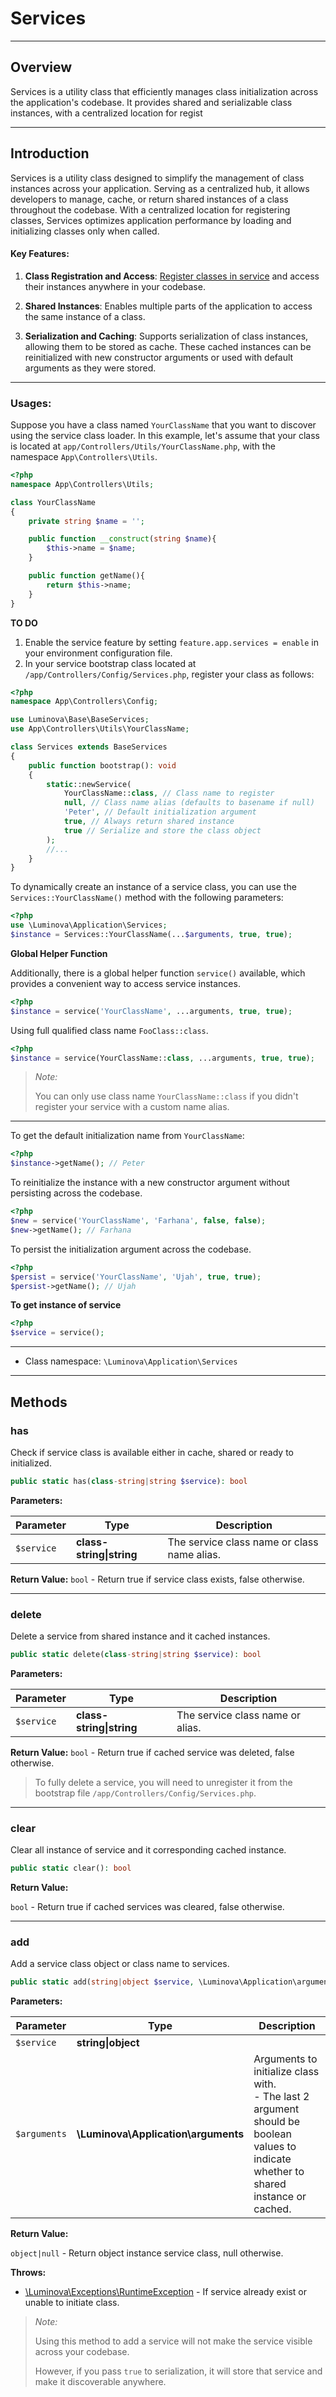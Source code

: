 # Services

***

## Overview

Services is a utility class that efficiently manages class initialization across the application&#039;s codebase. It provides shared and serializable class instances, with a centralized location for regist

***

## Introduction

Services is a utility class designed to simplify the management of class instances across your application. Serving as a centralized hub, it allows developers to manage, cache, or return shared instances of a class throughout the codebase. With a centralized location for registering classes, Services optimizes application performance by loading and initializing classes only when called.

#### Key Features:

1. **Class Registration and Access**: [Register classes in service](/configs/service.md) and access their instances anywhere in your codebase.

2. **Shared Instances**: Enables multiple parts of the application to access the same instance of a class.

3. **Serialization and Caching**: Supports serialization of class instances, allowing them to be stored as cache. These cached instances can be reinitialized with new constructor arguments or used with default arguments as they were stored.

***

### Usages:

Suppose you have a class named `YourClassName` that you want to discover using the service class loader. In this example, let's assume that your class is located at `app/Controllers/Utils/YourClassName.php`, with the namespace `App\Controllers\Utils`.

```php
<?php
namespace App\Controllers\Utils;

class YourClassName 
{
    private string $name = '';

    public function __construct(string $name){
        $this->name = $name;
    }

    public function getName(){
        return $this->name;
    }
}
```

**TO DO**

1. Enable the service feature by setting `feature.app.services = enable` in your environment configuration file.
2. In your service bootstrap class located at `/app/Controllers/Config/Services.php`, register your class as follows:

```php
<?php
namespace App\Controllers\Config;

use Luminova\Base\BaseServices;
use App\Controllers\Utils\YourClassName;

class Services extends BaseServices
{
    public function bootstrap(): void
    {
        static::newService(
            YourClassName::class, // Class name to register
            null, // Class name alias (defaults to basename if null)
            'Peter', // Default initialization argument
            true, // Always return shared instance
            true // Serialize and store the class object
        );
        //...
    }
}
```

To dynamically create an instance of a service class, you can use the `Services::YourClassName()` method with the following parameters:

```php
<?php
use \Luminova\Application\Services;
$instance = Services::YourClassName(...$arguments, true, true);
```

**Global Helper Function**

Additionally, there is a global helper function `service()` available, which provides a convenient way to access service instances.

```php
<?php
$instance = service('YourClassName', ...arguments, true, true);
```
Using full qualified class name `FooClass::class`.

```php
<?php
$instance = service(YourClassName::class, ...arguments, true, true);
```

> *Note:*
> 
> You can only use class name `YourClassName::class` if you didn't register your service with a custom name alias.

***

To get the default initialization name from `YourClassName`:

```php
<?php
$instance->getName(); // Peter
```

To reinitialize the instance with a new constructor argument without persisting across the codebase.

```php
<?php
$new = service('YourClassName', 'Farhana', false, false);
$new->getName(); // Farhana
```

To persist the initialization argument across the codebase.

```php
<?php
$persist = service('YourClassName', 'Ujah', true, true);
$persist->getName(); // Ujah
```

**To get instance of service**

```php
<?php
$service = service();
```

***

* Class namespace: `\Luminova\Application\Services`

***

## Methods

### has

Check if service class is available either in cache, shared or ready to initialized.

```php
public static has(class-string|string $service): bool
```

**Parameters:**

| Parameter | Type | Description |
|-----------|------|-------------|
| `$service` | **class-string&#124;string** | The service class name or class name alias. |

**Return Value:**
`bool` - Return true if service class exists, false otherwise.

***

### delete

Delete a service from shared instance and it cached instances.

```php
public static delete(class-string|string $service): bool
```

**Parameters:**

| Parameter | Type | Description |
|-----------|------|-------------|
| `$service` | **class-string&#124;string** | The service class name or alias. |

**Return Value:**
`bool` - Return true if cached service was deleted, false otherwise.

> To fully delete a service, you will need to unregister it from the bootstrap file `/app/Controllers/Config/Services.php`.

***

### clear

Clear all instance of service and it corresponding cached instance.

```php
public static clear(): bool
```

**Return Value:**

`bool` - Return true if cached services was cleared, false otherwise.

***

### add

Add a service class object or class name to services.

```php
public static add(string|object $service, \Luminova\Application\arguments $arguments): ?object
```

**Parameters:**

| Parameter | Type | Description |
|-----------|------|-------------|
| `$service` | **string&#124;object** |  |
| `$arguments` | **\Luminova\Application\arguments** | Arguments to initialize class with.<br />-   The last 2 argument should be boolean values to indicate whether to shared instance or cached. |

**Return Value:**

`object|null` - Return object instance service class, null otherwise.

**Throws:**

- [\Luminova\Exceptions\RuntimeException](/exceptions/classes.md#RuntimeException) - If service already exist or unable to initiate class.

> *Note:*
>
> Using this method to add a service will not make the service visible across your codebase.
>
> However, if you pass `true` to serialization, it will store that service and make it discoverable anywhere.